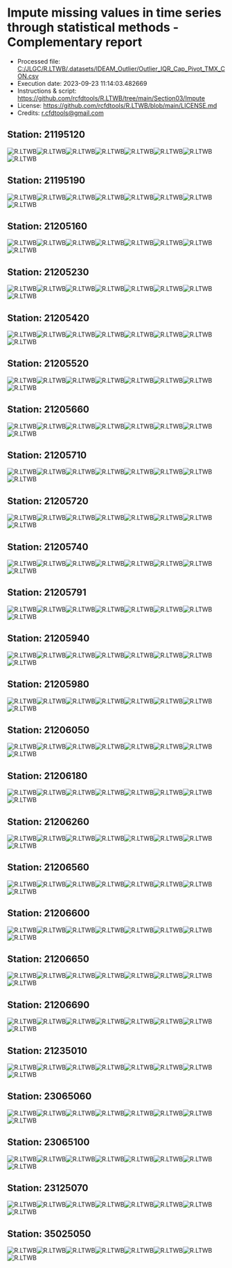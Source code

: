 # Impute missing values in time series through statistical methods - Complementary report
* Processed file: [C:/JLGC/R.LTWB/.datasets/IDEAM_Outlier/Outlier_IQR_Cap_Pivot_TMX_CON.csv](../IDEAM_Outlier/Outlier_IQR_Cap_Pivot_TMX_CON.csv)
* Execution date: 2023-09-23 11:14:03.482669
* Instructions & script: https://github.com/rcfdtools/R.LTWB/tree/main/Section03/Impute
* License: https://github.com/rcfdtools/R.LTWB/blob/main/LICENSE.md
* Credits: r.cfdtools@gmail.com

## Station: 21195120

![R.LTWB](Graph/21195120_Impute_Mean_Outlier_IQR_Cap_Pivot_TMX_CON.csv.png)![R.LTWB](Graph/21195120_Impute_Median_Outlier_IQR_Cap_Pivot_TMX_CON.csv.png)![R.LTWB](Graph/21195120_Impute_LOCF_Outlier_IQR_Cap_Pivot_TMX_CON.csv.png)![R.LTWB](Graph/21195120_Impute_NOCB_Outlier_IQR_Cap_Pivot_TMX_CON.csv.png)![R.LTWB](Graph/21195120_Impute_InterpolateLinear_Outlier_IQR_Cap_Pivot_TMX_CON.csv.png)![R.LTWB](Graph/21195120_Impute_MeanEWM_Outlier_IQR_Cap_Pivot_TMX_CON.csv.png)![R.LTWB](Graph/21195120_Impute_KNN_Outlier_IQR_Cap_Pivot_TMX_CON.csv.png)![R.LTWB](Graph/21195120_Impute_MICE_Outlier_IQR_Cap_Pivot_TMX_CON.csv.png)

## Station: 21195190

![R.LTWB](Graph/21195190_Impute_Mean_Outlier_IQR_Cap_Pivot_TMX_CON.csv.png)![R.LTWB](Graph/21195190_Impute_Median_Outlier_IQR_Cap_Pivot_TMX_CON.csv.png)![R.LTWB](Graph/21195190_Impute_LOCF_Outlier_IQR_Cap_Pivot_TMX_CON.csv.png)![R.LTWB](Graph/21195190_Impute_NOCB_Outlier_IQR_Cap_Pivot_TMX_CON.csv.png)![R.LTWB](Graph/21195190_Impute_InterpolateLinear_Outlier_IQR_Cap_Pivot_TMX_CON.csv.png)![R.LTWB](Graph/21195190_Impute_MeanEWM_Outlier_IQR_Cap_Pivot_TMX_CON.csv.png)![R.LTWB](Graph/21195190_Impute_KNN_Outlier_IQR_Cap_Pivot_TMX_CON.csv.png)![R.LTWB](Graph/21195190_Impute_MICE_Outlier_IQR_Cap_Pivot_TMX_CON.csv.png)

## Station: 21205160

![R.LTWB](Graph/21205160_Impute_Mean_Outlier_IQR_Cap_Pivot_TMX_CON.csv.png)![R.LTWB](Graph/21205160_Impute_Median_Outlier_IQR_Cap_Pivot_TMX_CON.csv.png)![R.LTWB](Graph/21205160_Impute_LOCF_Outlier_IQR_Cap_Pivot_TMX_CON.csv.png)![R.LTWB](Graph/21205160_Impute_NOCB_Outlier_IQR_Cap_Pivot_TMX_CON.csv.png)![R.LTWB](Graph/21205160_Impute_InterpolateLinear_Outlier_IQR_Cap_Pivot_TMX_CON.csv.png)![R.LTWB](Graph/21205160_Impute_MeanEWM_Outlier_IQR_Cap_Pivot_TMX_CON.csv.png)![R.LTWB](Graph/21205160_Impute_KNN_Outlier_IQR_Cap_Pivot_TMX_CON.csv.png)![R.LTWB](Graph/21205160_Impute_MICE_Outlier_IQR_Cap_Pivot_TMX_CON.csv.png)

## Station: 21205230

![R.LTWB](Graph/21205230_Impute_Mean_Outlier_IQR_Cap_Pivot_TMX_CON.csv.png)![R.LTWB](Graph/21205230_Impute_Median_Outlier_IQR_Cap_Pivot_TMX_CON.csv.png)![R.LTWB](Graph/21205230_Impute_LOCF_Outlier_IQR_Cap_Pivot_TMX_CON.csv.png)![R.LTWB](Graph/21205230_Impute_NOCB_Outlier_IQR_Cap_Pivot_TMX_CON.csv.png)![R.LTWB](Graph/21205230_Impute_InterpolateLinear_Outlier_IQR_Cap_Pivot_TMX_CON.csv.png)![R.LTWB](Graph/21205230_Impute_MeanEWM_Outlier_IQR_Cap_Pivot_TMX_CON.csv.png)![R.LTWB](Graph/21205230_Impute_KNN_Outlier_IQR_Cap_Pivot_TMX_CON.csv.png)![R.LTWB](Graph/21205230_Impute_MICE_Outlier_IQR_Cap_Pivot_TMX_CON.csv.png)

## Station: 21205420

![R.LTWB](Graph/21205420_Impute_Mean_Outlier_IQR_Cap_Pivot_TMX_CON.csv.png)![R.LTWB](Graph/21205420_Impute_Median_Outlier_IQR_Cap_Pivot_TMX_CON.csv.png)![R.LTWB](Graph/21205420_Impute_LOCF_Outlier_IQR_Cap_Pivot_TMX_CON.csv.png)![R.LTWB](Graph/21205420_Impute_NOCB_Outlier_IQR_Cap_Pivot_TMX_CON.csv.png)![R.LTWB](Graph/21205420_Impute_InterpolateLinear_Outlier_IQR_Cap_Pivot_TMX_CON.csv.png)![R.LTWB](Graph/21205420_Impute_MeanEWM_Outlier_IQR_Cap_Pivot_TMX_CON.csv.png)![R.LTWB](Graph/21205420_Impute_KNN_Outlier_IQR_Cap_Pivot_TMX_CON.csv.png)![R.LTWB](Graph/21205420_Impute_MICE_Outlier_IQR_Cap_Pivot_TMX_CON.csv.png)

## Station: 21205520

![R.LTWB](Graph/21205520_Impute_Mean_Outlier_IQR_Cap_Pivot_TMX_CON.csv.png)![R.LTWB](Graph/21205520_Impute_Median_Outlier_IQR_Cap_Pivot_TMX_CON.csv.png)![R.LTWB](Graph/21205520_Impute_LOCF_Outlier_IQR_Cap_Pivot_TMX_CON.csv.png)![R.LTWB](Graph/21205520_Impute_NOCB_Outlier_IQR_Cap_Pivot_TMX_CON.csv.png)![R.LTWB](Graph/21205520_Impute_InterpolateLinear_Outlier_IQR_Cap_Pivot_TMX_CON.csv.png)![R.LTWB](Graph/21205520_Impute_MeanEWM_Outlier_IQR_Cap_Pivot_TMX_CON.csv.png)![R.LTWB](Graph/21205520_Impute_KNN_Outlier_IQR_Cap_Pivot_TMX_CON.csv.png)![R.LTWB](Graph/21205520_Impute_MICE_Outlier_IQR_Cap_Pivot_TMX_CON.csv.png)

## Station: 21205660

![R.LTWB](Graph/21205660_Impute_Mean_Outlier_IQR_Cap_Pivot_TMX_CON.csv.png)![R.LTWB](Graph/21205660_Impute_Median_Outlier_IQR_Cap_Pivot_TMX_CON.csv.png)![R.LTWB](Graph/21205660_Impute_LOCF_Outlier_IQR_Cap_Pivot_TMX_CON.csv.png)![R.LTWB](Graph/21205660_Impute_NOCB_Outlier_IQR_Cap_Pivot_TMX_CON.csv.png)![R.LTWB](Graph/21205660_Impute_InterpolateLinear_Outlier_IQR_Cap_Pivot_TMX_CON.csv.png)![R.LTWB](Graph/21205660_Impute_MeanEWM_Outlier_IQR_Cap_Pivot_TMX_CON.csv.png)![R.LTWB](Graph/21205660_Impute_KNN_Outlier_IQR_Cap_Pivot_TMX_CON.csv.png)![R.LTWB](Graph/21205660_Impute_MICE_Outlier_IQR_Cap_Pivot_TMX_CON.csv.png)

## Station: 21205710

![R.LTWB](Graph/21205710_Impute_Mean_Outlier_IQR_Cap_Pivot_TMX_CON.csv.png)![R.LTWB](Graph/21205710_Impute_Median_Outlier_IQR_Cap_Pivot_TMX_CON.csv.png)![R.LTWB](Graph/21205710_Impute_LOCF_Outlier_IQR_Cap_Pivot_TMX_CON.csv.png)![R.LTWB](Graph/21205710_Impute_NOCB_Outlier_IQR_Cap_Pivot_TMX_CON.csv.png)![R.LTWB](Graph/21205710_Impute_InterpolateLinear_Outlier_IQR_Cap_Pivot_TMX_CON.csv.png)![R.LTWB](Graph/21205710_Impute_MeanEWM_Outlier_IQR_Cap_Pivot_TMX_CON.csv.png)![R.LTWB](Graph/21205710_Impute_KNN_Outlier_IQR_Cap_Pivot_TMX_CON.csv.png)![R.LTWB](Graph/21205710_Impute_MICE_Outlier_IQR_Cap_Pivot_TMX_CON.csv.png)

## Station: 21205720

![R.LTWB](Graph/21205720_Impute_Mean_Outlier_IQR_Cap_Pivot_TMX_CON.csv.png)![R.LTWB](Graph/21205720_Impute_Median_Outlier_IQR_Cap_Pivot_TMX_CON.csv.png)![R.LTWB](Graph/21205720_Impute_LOCF_Outlier_IQR_Cap_Pivot_TMX_CON.csv.png)![R.LTWB](Graph/21205720_Impute_NOCB_Outlier_IQR_Cap_Pivot_TMX_CON.csv.png)![R.LTWB](Graph/21205720_Impute_InterpolateLinear_Outlier_IQR_Cap_Pivot_TMX_CON.csv.png)![R.LTWB](Graph/21205720_Impute_MeanEWM_Outlier_IQR_Cap_Pivot_TMX_CON.csv.png)![R.LTWB](Graph/21205720_Impute_KNN_Outlier_IQR_Cap_Pivot_TMX_CON.csv.png)![R.LTWB](Graph/21205720_Impute_MICE_Outlier_IQR_Cap_Pivot_TMX_CON.csv.png)

## Station: 21205740

![R.LTWB](Graph/21205740_Impute_Mean_Outlier_IQR_Cap_Pivot_TMX_CON.csv.png)![R.LTWB](Graph/21205740_Impute_Median_Outlier_IQR_Cap_Pivot_TMX_CON.csv.png)![R.LTWB](Graph/21205740_Impute_LOCF_Outlier_IQR_Cap_Pivot_TMX_CON.csv.png)![R.LTWB](Graph/21205740_Impute_NOCB_Outlier_IQR_Cap_Pivot_TMX_CON.csv.png)![R.LTWB](Graph/21205740_Impute_InterpolateLinear_Outlier_IQR_Cap_Pivot_TMX_CON.csv.png)![R.LTWB](Graph/21205740_Impute_MeanEWM_Outlier_IQR_Cap_Pivot_TMX_CON.csv.png)![R.LTWB](Graph/21205740_Impute_KNN_Outlier_IQR_Cap_Pivot_TMX_CON.csv.png)![R.LTWB](Graph/21205740_Impute_MICE_Outlier_IQR_Cap_Pivot_TMX_CON.csv.png)

## Station: 21205791

![R.LTWB](Graph/21205791_Impute_Mean_Outlier_IQR_Cap_Pivot_TMX_CON.csv.png)![R.LTWB](Graph/21205791_Impute_Median_Outlier_IQR_Cap_Pivot_TMX_CON.csv.png)![R.LTWB](Graph/21205791_Impute_LOCF_Outlier_IQR_Cap_Pivot_TMX_CON.csv.png)![R.LTWB](Graph/21205791_Impute_NOCB_Outlier_IQR_Cap_Pivot_TMX_CON.csv.png)![R.LTWB](Graph/21205791_Impute_InterpolateLinear_Outlier_IQR_Cap_Pivot_TMX_CON.csv.png)![R.LTWB](Graph/21205791_Impute_MeanEWM_Outlier_IQR_Cap_Pivot_TMX_CON.csv.png)![R.LTWB](Graph/21205791_Impute_KNN_Outlier_IQR_Cap_Pivot_TMX_CON.csv.png)![R.LTWB](Graph/21205791_Impute_MICE_Outlier_IQR_Cap_Pivot_TMX_CON.csv.png)

## Station: 21205940

![R.LTWB](Graph/21205940_Impute_Mean_Outlier_IQR_Cap_Pivot_TMX_CON.csv.png)![R.LTWB](Graph/21205940_Impute_Median_Outlier_IQR_Cap_Pivot_TMX_CON.csv.png)![R.LTWB](Graph/21205940_Impute_LOCF_Outlier_IQR_Cap_Pivot_TMX_CON.csv.png)![R.LTWB](Graph/21205940_Impute_NOCB_Outlier_IQR_Cap_Pivot_TMX_CON.csv.png)![R.LTWB](Graph/21205940_Impute_InterpolateLinear_Outlier_IQR_Cap_Pivot_TMX_CON.csv.png)![R.LTWB](Graph/21205940_Impute_MeanEWM_Outlier_IQR_Cap_Pivot_TMX_CON.csv.png)![R.LTWB](Graph/21205940_Impute_KNN_Outlier_IQR_Cap_Pivot_TMX_CON.csv.png)![R.LTWB](Graph/21205940_Impute_MICE_Outlier_IQR_Cap_Pivot_TMX_CON.csv.png)

## Station: 21205980

![R.LTWB](Graph/21205980_Impute_Mean_Outlier_IQR_Cap_Pivot_TMX_CON.csv.png)![R.LTWB](Graph/21205980_Impute_Median_Outlier_IQR_Cap_Pivot_TMX_CON.csv.png)![R.LTWB](Graph/21205980_Impute_LOCF_Outlier_IQR_Cap_Pivot_TMX_CON.csv.png)![R.LTWB](Graph/21205980_Impute_NOCB_Outlier_IQR_Cap_Pivot_TMX_CON.csv.png)![R.LTWB](Graph/21205980_Impute_InterpolateLinear_Outlier_IQR_Cap_Pivot_TMX_CON.csv.png)![R.LTWB](Graph/21205980_Impute_MeanEWM_Outlier_IQR_Cap_Pivot_TMX_CON.csv.png)![R.LTWB](Graph/21205980_Impute_KNN_Outlier_IQR_Cap_Pivot_TMX_CON.csv.png)![R.LTWB](Graph/21205980_Impute_MICE_Outlier_IQR_Cap_Pivot_TMX_CON.csv.png)

## Station: 21206050

![R.LTWB](Graph/21206050_Impute_Mean_Outlier_IQR_Cap_Pivot_TMX_CON.csv.png)![R.LTWB](Graph/21206050_Impute_Median_Outlier_IQR_Cap_Pivot_TMX_CON.csv.png)![R.LTWB](Graph/21206050_Impute_LOCF_Outlier_IQR_Cap_Pivot_TMX_CON.csv.png)![R.LTWB](Graph/21206050_Impute_NOCB_Outlier_IQR_Cap_Pivot_TMX_CON.csv.png)![R.LTWB](Graph/21206050_Impute_InterpolateLinear_Outlier_IQR_Cap_Pivot_TMX_CON.csv.png)![R.LTWB](Graph/21206050_Impute_MeanEWM_Outlier_IQR_Cap_Pivot_TMX_CON.csv.png)![R.LTWB](Graph/21206050_Impute_KNN_Outlier_IQR_Cap_Pivot_TMX_CON.csv.png)![R.LTWB](Graph/21206050_Impute_MICE_Outlier_IQR_Cap_Pivot_TMX_CON.csv.png)

## Station: 21206180

![R.LTWB](Graph/21206180_Impute_Mean_Outlier_IQR_Cap_Pivot_TMX_CON.csv.png)![R.LTWB](Graph/21206180_Impute_Median_Outlier_IQR_Cap_Pivot_TMX_CON.csv.png)![R.LTWB](Graph/21206180_Impute_LOCF_Outlier_IQR_Cap_Pivot_TMX_CON.csv.png)![R.LTWB](Graph/21206180_Impute_NOCB_Outlier_IQR_Cap_Pivot_TMX_CON.csv.png)![R.LTWB](Graph/21206180_Impute_InterpolateLinear_Outlier_IQR_Cap_Pivot_TMX_CON.csv.png)![R.LTWB](Graph/21206180_Impute_MeanEWM_Outlier_IQR_Cap_Pivot_TMX_CON.csv.png)![R.LTWB](Graph/21206180_Impute_KNN_Outlier_IQR_Cap_Pivot_TMX_CON.csv.png)![R.LTWB](Graph/21206180_Impute_MICE_Outlier_IQR_Cap_Pivot_TMX_CON.csv.png)

## Station: 21206260

![R.LTWB](Graph/21206260_Impute_Mean_Outlier_IQR_Cap_Pivot_TMX_CON.csv.png)![R.LTWB](Graph/21206260_Impute_Median_Outlier_IQR_Cap_Pivot_TMX_CON.csv.png)![R.LTWB](Graph/21206260_Impute_LOCF_Outlier_IQR_Cap_Pivot_TMX_CON.csv.png)![R.LTWB](Graph/21206260_Impute_NOCB_Outlier_IQR_Cap_Pivot_TMX_CON.csv.png)![R.LTWB](Graph/21206260_Impute_InterpolateLinear_Outlier_IQR_Cap_Pivot_TMX_CON.csv.png)![R.LTWB](Graph/21206260_Impute_MeanEWM_Outlier_IQR_Cap_Pivot_TMX_CON.csv.png)![R.LTWB](Graph/21206260_Impute_KNN_Outlier_IQR_Cap_Pivot_TMX_CON.csv.png)![R.LTWB](Graph/21206260_Impute_MICE_Outlier_IQR_Cap_Pivot_TMX_CON.csv.png)

## Station: 21206560

![R.LTWB](Graph/21206560_Impute_Mean_Outlier_IQR_Cap_Pivot_TMX_CON.csv.png)![R.LTWB](Graph/21206560_Impute_Median_Outlier_IQR_Cap_Pivot_TMX_CON.csv.png)![R.LTWB](Graph/21206560_Impute_LOCF_Outlier_IQR_Cap_Pivot_TMX_CON.csv.png)![R.LTWB](Graph/21206560_Impute_NOCB_Outlier_IQR_Cap_Pivot_TMX_CON.csv.png)![R.LTWB](Graph/21206560_Impute_InterpolateLinear_Outlier_IQR_Cap_Pivot_TMX_CON.csv.png)![R.LTWB](Graph/21206560_Impute_MeanEWM_Outlier_IQR_Cap_Pivot_TMX_CON.csv.png)![R.LTWB](Graph/21206560_Impute_KNN_Outlier_IQR_Cap_Pivot_TMX_CON.csv.png)![R.LTWB](Graph/21206560_Impute_MICE_Outlier_IQR_Cap_Pivot_TMX_CON.csv.png)

## Station: 21206600

![R.LTWB](Graph/21206600_Impute_Mean_Outlier_IQR_Cap_Pivot_TMX_CON.csv.png)![R.LTWB](Graph/21206600_Impute_Median_Outlier_IQR_Cap_Pivot_TMX_CON.csv.png)![R.LTWB](Graph/21206600_Impute_LOCF_Outlier_IQR_Cap_Pivot_TMX_CON.csv.png)![R.LTWB](Graph/21206600_Impute_NOCB_Outlier_IQR_Cap_Pivot_TMX_CON.csv.png)![R.LTWB](Graph/21206600_Impute_InterpolateLinear_Outlier_IQR_Cap_Pivot_TMX_CON.csv.png)![R.LTWB](Graph/21206600_Impute_MeanEWM_Outlier_IQR_Cap_Pivot_TMX_CON.csv.png)![R.LTWB](Graph/21206600_Impute_KNN_Outlier_IQR_Cap_Pivot_TMX_CON.csv.png)![R.LTWB](Graph/21206600_Impute_MICE_Outlier_IQR_Cap_Pivot_TMX_CON.csv.png)

## Station: 21206650

![R.LTWB](Graph/21206650_Impute_Mean_Outlier_IQR_Cap_Pivot_TMX_CON.csv.png)![R.LTWB](Graph/21206650_Impute_Median_Outlier_IQR_Cap_Pivot_TMX_CON.csv.png)![R.LTWB](Graph/21206650_Impute_LOCF_Outlier_IQR_Cap_Pivot_TMX_CON.csv.png)![R.LTWB](Graph/21206650_Impute_NOCB_Outlier_IQR_Cap_Pivot_TMX_CON.csv.png)![R.LTWB](Graph/21206650_Impute_InterpolateLinear_Outlier_IQR_Cap_Pivot_TMX_CON.csv.png)![R.LTWB](Graph/21206650_Impute_MeanEWM_Outlier_IQR_Cap_Pivot_TMX_CON.csv.png)![R.LTWB](Graph/21206650_Impute_KNN_Outlier_IQR_Cap_Pivot_TMX_CON.csv.png)![R.LTWB](Graph/21206650_Impute_MICE_Outlier_IQR_Cap_Pivot_TMX_CON.csv.png)

## Station: 21206690

![R.LTWB](Graph/21206690_Impute_Mean_Outlier_IQR_Cap_Pivot_TMX_CON.csv.png)![R.LTWB](Graph/21206690_Impute_Median_Outlier_IQR_Cap_Pivot_TMX_CON.csv.png)![R.LTWB](Graph/21206690_Impute_LOCF_Outlier_IQR_Cap_Pivot_TMX_CON.csv.png)![R.LTWB](Graph/21206690_Impute_NOCB_Outlier_IQR_Cap_Pivot_TMX_CON.csv.png)![R.LTWB](Graph/21206690_Impute_InterpolateLinear_Outlier_IQR_Cap_Pivot_TMX_CON.csv.png)![R.LTWB](Graph/21206690_Impute_MeanEWM_Outlier_IQR_Cap_Pivot_TMX_CON.csv.png)![R.LTWB](Graph/21206690_Impute_KNN_Outlier_IQR_Cap_Pivot_TMX_CON.csv.png)![R.LTWB](Graph/21206690_Impute_MICE_Outlier_IQR_Cap_Pivot_TMX_CON.csv.png)

## Station: 21235010

![R.LTWB](Graph/21235010_Impute_Mean_Outlier_IQR_Cap_Pivot_TMX_CON.csv.png)![R.LTWB](Graph/21235010_Impute_Median_Outlier_IQR_Cap_Pivot_TMX_CON.csv.png)![R.LTWB](Graph/21235010_Impute_LOCF_Outlier_IQR_Cap_Pivot_TMX_CON.csv.png)![R.LTWB](Graph/21235010_Impute_NOCB_Outlier_IQR_Cap_Pivot_TMX_CON.csv.png)![R.LTWB](Graph/21235010_Impute_InterpolateLinear_Outlier_IQR_Cap_Pivot_TMX_CON.csv.png)![R.LTWB](Graph/21235010_Impute_MeanEWM_Outlier_IQR_Cap_Pivot_TMX_CON.csv.png)![R.LTWB](Graph/21235010_Impute_KNN_Outlier_IQR_Cap_Pivot_TMX_CON.csv.png)![R.LTWB](Graph/21235010_Impute_MICE_Outlier_IQR_Cap_Pivot_TMX_CON.csv.png)

## Station: 23065060

![R.LTWB](Graph/23065060_Impute_Mean_Outlier_IQR_Cap_Pivot_TMX_CON.csv.png)![R.LTWB](Graph/23065060_Impute_Median_Outlier_IQR_Cap_Pivot_TMX_CON.csv.png)![R.LTWB](Graph/23065060_Impute_LOCF_Outlier_IQR_Cap_Pivot_TMX_CON.csv.png)![R.LTWB](Graph/23065060_Impute_NOCB_Outlier_IQR_Cap_Pivot_TMX_CON.csv.png)![R.LTWB](Graph/23065060_Impute_InterpolateLinear_Outlier_IQR_Cap_Pivot_TMX_CON.csv.png)![R.LTWB](Graph/23065060_Impute_MeanEWM_Outlier_IQR_Cap_Pivot_TMX_CON.csv.png)![R.LTWB](Graph/23065060_Impute_KNN_Outlier_IQR_Cap_Pivot_TMX_CON.csv.png)![R.LTWB](Graph/23065060_Impute_MICE_Outlier_IQR_Cap_Pivot_TMX_CON.csv.png)

## Station: 23065100

![R.LTWB](Graph/23065100_Impute_Mean_Outlier_IQR_Cap_Pivot_TMX_CON.csv.png)![R.LTWB](Graph/23065100_Impute_Median_Outlier_IQR_Cap_Pivot_TMX_CON.csv.png)![R.LTWB](Graph/23065100_Impute_LOCF_Outlier_IQR_Cap_Pivot_TMX_CON.csv.png)![R.LTWB](Graph/23065100_Impute_NOCB_Outlier_IQR_Cap_Pivot_TMX_CON.csv.png)![R.LTWB](Graph/23065100_Impute_InterpolateLinear_Outlier_IQR_Cap_Pivot_TMX_CON.csv.png)![R.LTWB](Graph/23065100_Impute_MeanEWM_Outlier_IQR_Cap_Pivot_TMX_CON.csv.png)![R.LTWB](Graph/23065100_Impute_KNN_Outlier_IQR_Cap_Pivot_TMX_CON.csv.png)![R.LTWB](Graph/23065100_Impute_MICE_Outlier_IQR_Cap_Pivot_TMX_CON.csv.png)

## Station: 23125070

![R.LTWB](Graph/23125070_Impute_Mean_Outlier_IQR_Cap_Pivot_TMX_CON.csv.png)![R.LTWB](Graph/23125070_Impute_Median_Outlier_IQR_Cap_Pivot_TMX_CON.csv.png)![R.LTWB](Graph/23125070_Impute_LOCF_Outlier_IQR_Cap_Pivot_TMX_CON.csv.png)![R.LTWB](Graph/23125070_Impute_NOCB_Outlier_IQR_Cap_Pivot_TMX_CON.csv.png)![R.LTWB](Graph/23125070_Impute_InterpolateLinear_Outlier_IQR_Cap_Pivot_TMX_CON.csv.png)![R.LTWB](Graph/23125070_Impute_MeanEWM_Outlier_IQR_Cap_Pivot_TMX_CON.csv.png)![R.LTWB](Graph/23125070_Impute_KNN_Outlier_IQR_Cap_Pivot_TMX_CON.csv.png)![R.LTWB](Graph/23125070_Impute_MICE_Outlier_IQR_Cap_Pivot_TMX_CON.csv.png)

## Station: 35025050

![R.LTWB](Graph/35025050_Impute_Mean_Outlier_IQR_Cap_Pivot_TMX_CON.csv.png)![R.LTWB](Graph/35025050_Impute_Median_Outlier_IQR_Cap_Pivot_TMX_CON.csv.png)![R.LTWB](Graph/35025050_Impute_LOCF_Outlier_IQR_Cap_Pivot_TMX_CON.csv.png)![R.LTWB](Graph/35025050_Impute_NOCB_Outlier_IQR_Cap_Pivot_TMX_CON.csv.png)![R.LTWB](Graph/35025050_Impute_InterpolateLinear_Outlier_IQR_Cap_Pivot_TMX_CON.csv.png)![R.LTWB](Graph/35025050_Impute_MeanEWM_Outlier_IQR_Cap_Pivot_TMX_CON.csv.png)![R.LTWB](Graph/35025050_Impute_KNN_Outlier_IQR_Cap_Pivot_TMX_CON.csv.png)![R.LTWB](Graph/35025050_Impute_MICE_Outlier_IQR_Cap_Pivot_TMX_CON.csv.png)